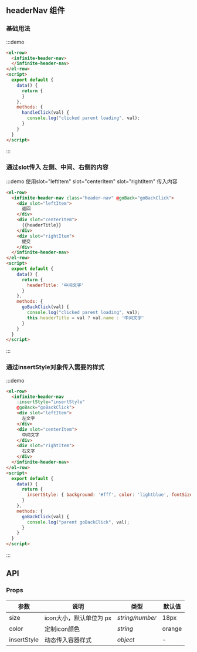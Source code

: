 ## headerNav 组件



### 基础用法

:::demo


```html
<el-row>  
  <infinite-header-nav>
  </infinite-header-nav>
</el-row>
<script>
  export default {
    data() {
      return {
      }
    },
    methods: {
      handleClick(val) {
        console.log("clicked parent loading", val);
      }
    }
  }
</script>
```

:::

### 通过slot传入 左侧、中间、右侧的内容


:::demo 使用slot="leftItem" slot="centerItem" slot="rightItem" 传入内容

```html
<el-row>  
  <infinite-header-nav class="header-nav" @goBack="goBackClick">
    <div slot="leftItem">
      返回
    </div>
    <div slot="centerItem">
      {{headerTitle}}
    </div>
    <div slot="rightItem">
      提交
    </div>
  </infinite-header-nav>
</el-row>
<script>
  export default {
    data() {
      return {
        headerTitle: '中间文字'
      }
    },
    methods: {
      goBackClick(val) {
        console.log("clicked parent loading", val);
        this.headerTitle = val ? val.name : '中间文字'
      }
    }
  }
</script>
```

:::


### 通过insertStyle对象传入需要的样式


:::demo

```html
<el-row>  
  <infinite-header-nav 
    :insertStyle="insertStyle"
    @goBack="goBackClick">
    <div slot="leftItem">
      左文字
    </div>
    <div slot="centerItem">
      中间文字
    </div>
    <div slot="rightItem">
      右文字
    </div>
  </infinite-header-nav>
</el-row>
<script>
  export default {
    data() {
      return {
        insertStyle: { background: '#fff', color: 'lightblue', fontSize: '28px', paddingTop: '10px'}
      }
    },
    methods: {
      goBackClick(val) {
        console.log("parent goBackClick", val);
      }
    }
  }
</script>
```

:::


## API

### Props

| 参数 | 说明 | 类型 | 默认值 |
| --- | --- | --- | --- |
| size | icon大小，默认单位为 px | _string/number_ | 18px |
| color | 定制icon颜色 | _string_ | orange |
| insertStyle | 动态传入容器样式 | _object_ | - |